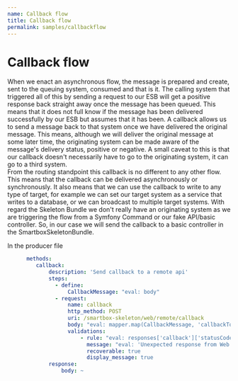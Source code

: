 ```yaml
---
name: Callback flow
title: Callback flow
permalink: samples/callbackflow
---
```


# Callback flow

When we enact an asynchronous flow, the message is prepared and create, sent to the queuing system, consumed and that is it. 
The calling system that triggered all of this by sending a request to our ESB will get a positive response back straight away once the message has been queued.
This means that it does not full know if the message has been delivered successfully by our ESB but assumes that it has been.
A callback allows us to send a message back to that system once we have delivered the original message. 
This means, although we will deliver the original message at some later time, the originating system can be made aware of the message's delivery status, positive or negative. 
A small caveat to this is that our callback doesn't necessarily have to go to the originating system, it can go to a third system.  
From the routing standpoint this callback is no different to any other flow. This means that the callback can be delivered asynchronously or synchronously. 
It also means that we can use the callback to write to any type of target, for example we can set our target system as a service that writes to a database, or we can broadcast to multiple target systems. 
With regard the Skeleton Bundle we don't really have an originating system as we are triggering the flow from a Symfony Command or our fake API/basic controller.
So, in our case we will send the callback to a basic controller in the SmartboxSkeletonBundle.

In the producer file
```yaml
      methods:
         callback:
             description: 'Send callback to a remote api'
             steps:
               - define:
                   CallbackMessage: "eval: body"
               - request:
                   name: callback
                   http_method: POST
                   uri: /smartbox-skeleton/web/remote/callback
                   body: "eval: mapper.map(CallbackMessage, 'callbackToRemoteApi')"
                   validations:
                       - rule: "eval: responses['callback']['statusCode'] == 200"
                         message: "eval: 'Unexpected response from Web Api: ' ~ responses['callback']['statusCode']"
                         recoverable: true
                         display_message: true
             response:
                 body: ~
```

```yaml
```